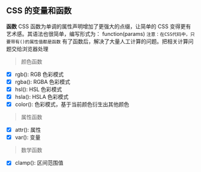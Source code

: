 ## CSS 的变量和函数

**函数** CSS 函数为单调的属性声明增加了更强大的点缀，让简单的 CSS 变得更有艺术感。其语法也很简单，编写形式为： function(params)
`注意：在CSS代码中，只要带有()的属性值都是函数`
有了函数后，解决了大量人工计算的问题。把相关计算问题交给浏览器处理

> 颜色函数

- [x] rgb(): RGB 色彩模式
- [x] rgba(): RGBA 色彩模式
- [x] hsl(): HSL 色彩模式
- [x] hsla(): HSLA 色彩模式
- [x] color(): 色彩模式，基于当前颜色衍生出其他颜色

> 属性函数

- [x] attr(): 属性
- [x] var(): 变量

> 数学函数

- [x] clamp(): 区间范围值
